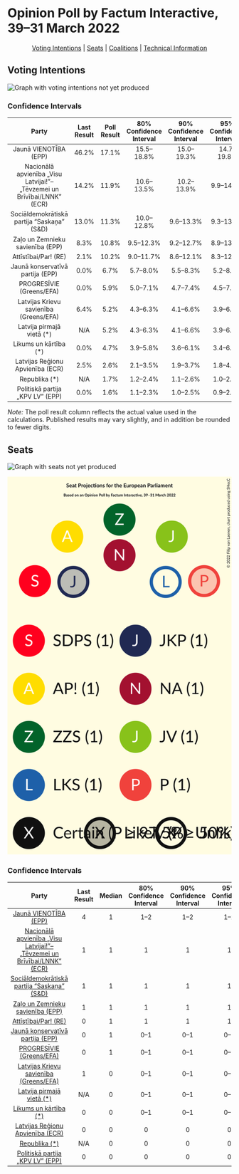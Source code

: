 # Opinion Poll by Factum Interactive, 39–31 March 2022

<p align="center"><a href="#voting-intentions">Voting Intentions</a> | <a href="#seats">Seats</a> | <a href="#coalitions">Coalitions</a> | <a href="#technical-information">Technical Information</a></p>

## Voting Intentions

![Graph with voting intentions not yet produced](2022-03-31-FactumInteractive.png "Voting Intentions")

### Confidence Intervals

| Party | Last Result | Poll Result | 80% Confidence Interval | 90% Confidence Interval | 95% Confidence Interval | 99% Confidence Interval |
|:-----:|:-----------:|:-----------:|:-----------------------:|:-----------------------:|:-----------------------:|:-----------------------:|
| Jaunā VIENOTĪBA (EPP) | 46.2% | 17.1% | 15.5–18.8% |15.0–19.3% |14.7–19.8% |13.9–20.7% |
| Nacionālā apvienība „Visu Latvijai!”–„Tēvzemei un Brīvībai/LNNK” (ECR) | 14.2% | 11.9% | 10.6–13.5% |10.2–13.9% |9.9–14.3% |9.3–15.1% |
| Sociāldemokrātiskā partija “Saskaņa” (S&D) | 13.0% | 11.3% | 10.0–12.8% |9.6–13.3% |9.3–13.6% |8.7–14.4% |
| Zaļo un Zemnieku savienība (EPP) | 8.3% | 10.8% | 9.5–12.3% |9.2–12.7% |8.9–13.1% |8.3–13.9% |
| Attīstībai/Par! (RE) | 2.1% | 10.2% | 9.0–11.7% |8.6–12.1% |8.3–12.5% |7.8–13.2% |
| Jaunā konservatīvā partija (EPP) | 0.0% | 6.7% | 5.7–8.0% |5.5–8.3% |5.2–8.6% |4.8–9.3% |
| PROGRESĪVIE (Greens/EFA) | 0.0% | 5.9% | 5.0–7.1% |4.7–7.4% |4.5–7.7% |4.1–8.3% |
| Latvijas Krievu savienība (Greens/EFA) | 6.4% | 5.2% | 4.3–6.3% |4.1–6.6% |3.9–6.9% |3.5–7.5% |
| Latvija pirmajā vietā (*) | N/A | 5.2% | 4.3–6.3% |4.1–6.6% |3.9–6.9% |3.5–7.5% |
| Likums un kārtība (*) | 0.0% | 4.7% | 3.9–5.8% |3.6–6.1% |3.4–6.4% |3.1–6.9% |
| Latvijas Reģionu Apvienība (ECR) | 2.5% | 2.6% | 2.1–3.5% |1.9–3.7% |1.8–4.0% |1.5–4.4% |
| Republika (*) | N/A | 1.7% | 1.2–2.4% |1.1–2.6% |1.0–2.8% |0.8–3.2% |
| Politiskā partija „KPV LV” (EPP) | 0.0% | 1.6% | 1.1–2.3% |1.0–2.5% |0.9–2.7% |0.7–3.0% |

*Note:* The poll result column reflects the actual value used in the calculations. Published results may vary slightly, and in addition be rounded to fewer digits.

## Seats

![Graph with seats not yet produced](2022-03-31-FactumInteractive-seats.png "Seats")

![Graph with seating plan not yet produced](2022-03-31-FactumInteractive-seating-plan.png "Seating Plan")

### Confidence Intervals

| Party | Last Result | Median | 80% Confidence Interval | 90% Confidence Interval | 95% Confidence Interval | 99% Confidence Interval |
|:-----:|:-----------:|:------:|:-----------------------:|:-----------------------:|:-----------------------:|:-----------------------:|
| <a href="#jaunā-vienotība-(epp)">Jaunā VIENOTĪBA (EPP)</a> | 4 | 1 | 1–2 |1–2 |1–2 |1–2 |
| <a href="#nacionālā-apvienība-„visu-latvijai!”–„tēvzemei-un-brīvībai/lnnk”-(ecr)">Nacionālā apvienība „Visu Latvijai!”–„Tēvzemei un Brīvībai/LNNK” (ECR)</a> | 1 | 1 | 1 |1 |1 |1 |
| <a href="#sociāldemokrātiskā-partija-“saskaņa”-(s&d)">Sociāldemokrātiskā partija “Saskaņa” (S&D)</a> | 1 | 1 | 1 |1 |1 |1 |
| <a href="#zaļo-un-zemnieku-savienība-(epp)">Zaļo un Zemnieku savienība (EPP)</a> | 1 | 1 | 1 |1 |1 |1 |
| <a href="#attīstībai/par!-(re)">Attīstībai/Par! (RE)</a> | 0 | 1 | 1 |1 |1 |1 |
| <a href="#jaunā-konservatīvā-partija-(epp)">Jaunā konservatīvā partija (EPP)</a> | 0 | 1 | 0–1 |0–1 |0–1 |0–1 |
| <a href="#progresīvie-(greens/efa)">PROGRESĪVIE (Greens/EFA)</a> | 0 | 1 | 0–1 |0–1 |0–1 |0–1 |
| <a href="#latvijas-krievu-savienība-(greens/efa)">Latvijas Krievu savienība (Greens/EFA)</a> | 1 | 0 | 0–1 |0–1 |0–1 |0–1 |
| <a href="#latvija-pirmajā-vietā-(*)">Latvija pirmajā vietā (*)</a> | N/A | 0 | 0–1 |0–1 |0–1 |0–1 |
| <a href="#likums-un-kārtība-(*)">Likums un kārtība (*)</a> | 0 | 0 | 0–1 |0–1 |0–1 |0–1 |
| <a href="#latvijas-reģionu-apvienība-(ecr)">Latvijas Reģionu Apvienība (ECR)</a> | 0 | 0 | 0 |0 |0 |0 |
| <a href="#republika-(*)">Republika (*)</a> | N/A | 0 | 0 |0 |0 |0 |
| <a href="#politiskā-partija-„kpv-lv”-(epp)">Politiskā partija „KPV LV” (EPP)</a> | 0 | 0 | 0 |0 |0 |0 |


